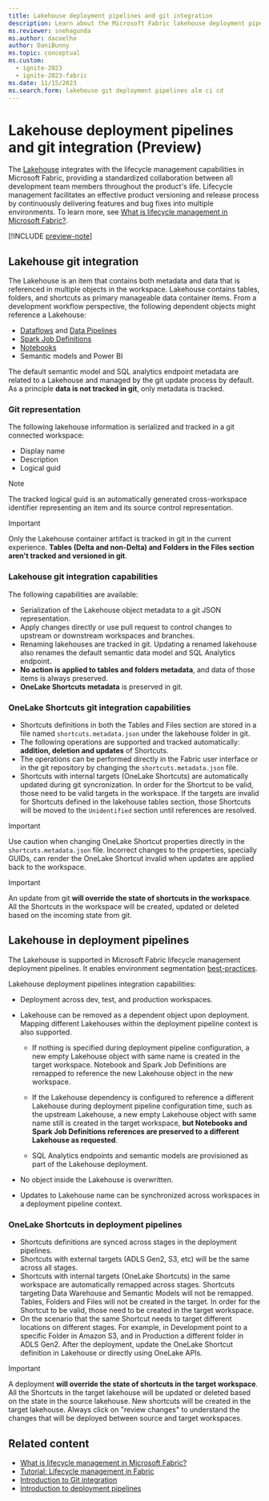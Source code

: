 ```yaml
---
title: Lakehouse deployment pipelines and git integration
description: Learn about the Microsoft Fabric lakehouse deployment pipelines and git integration, including what is tracked in a git-connected workspace.
ms.reviewer: snehagunda
ms.author: dacoelho
author: DaniBunny
ms.topic: conceptual
ms.custom:
  - ignite-2023
  - ignite-2023-fabric
ms.date: 11/15/2023
ms.search.form: lakehouse git deployment pipelines alm ci cd
---
```


# Lakehouse deployment pipelines and git integration (Preview)

The [Lakehouse](lakehouse-overview.md) integrates with the lifecycle management capabilities in Microsoft Fabric, providing a standardized collaboration between all development team members throughout the product's life. Lifecycle management facilitates an effective product versioning and release process by continuously delivering features and bug fixes into multiple environments. To learn more, see [What is lifecycle management in Microsoft Fabric?](../cicd/cicd-overview.md).

[!INCLUDE [preview-note](../includes/feature-preview-note.md)]

## Lakehouse git integration

The Lakehouse is an item that contains both metadata and data that is referenced in multiple objects in the workspace. Lakehouse contains tables, folders, and shortcuts as primary manageable data container items. From a development workflow perspective, the following dependent objects might reference a Lakehouse:

* [Dataflows](../data-factory/create-first-dataflow-gen2.md) and [Data Pipelines](../data-factory/create-first-pipeline-with-sample-data.md)
* [Spark Job Definitions](spark-job-definition.md)
* [Notebooks](how-to-use-notebook.md)
* Semantic models and Power BI

The default semantic model and SQL analytics endpoint metadata are related to a Lakehouse and managed by the git update process by default. As a principle __data is not tracked in git__, only metadata is tracked.

### Git representation

The following lakehouse information is serialized and tracked in a git connected workspace:

* Display name
* Description
* Logical guid

> [!NOTE]
> The tracked logical guid is an automatically generated cross-workspace identifier representing an item and its source control representation.

> [!IMPORTANT]
> Only the Lakehouse container artifact is tracked in git in the current experience. __Tables (Delta and non-Delta) and Folders in the Files section aren't tracked and versioned in git__.

### Lakehouse git integration capabilities

The following capabilities are available:

* Serialization of the Lakehouse object metadata to a git JSON representation.
* Apply changes directly or use pull request to control changes to upstream or downstream workspaces and branches.
* Renaming lakehouses are tracked in git. Updating a renamed lakehouse also renames the default semantic data model and SQL Analytics endpoint.
* __No action is applied to tables and folders metadata__, and data of those items is always preserved.
* __OneLake Shortcuts metadata__ is preserved in git. 

### OneLake Shortcuts git integration capabilities

* Shortcuts definitions in both the Tables and Files section are stored in a file named ```shortcuts.metadata.json``` under the lakehouse folder in git.
* The following operations are supported and tracked automatically: __addition, deletion and updates__ of Shortcuts. 
* The operations can be performed directly in the Fabric user interface or in the git repository by changing the ```shortcuts.metadata.json``` file.
* Shortcuts with internal targets (OneLake Shortcuts) are automatically updated during git syncronization. In order for the Shortcut to be valid, those need to be valid targets in the workspace. If the targets are invalid for Shortcuts defined in the lakehouse tables section, those Shortcuts will be moved to the ```Unidentified``` section until references are resolved.

> [!IMPORTANT]
> Use caution when changing OneLake Shortcut properties directly in the ```shortcuts.metadata.json``` file. Incorrect changes to the properties, specially GUIDs, can render the OneLake Shortcut invalid when updates are applied back to the workspace.

> [!IMPORTANT]
> An update from git __will override the state of shortcuts in the workspace__. All the Shortcuts in the workspace will be created, updated or deleted based on the incoming state from git.


## Lakehouse in deployment pipelines

The Lakehouse is supported in Microsoft Fabric lifecycle management deployment pipelines. It enables environment segmentation [best-practices](../cicd/best-practices-cicd.md).

Lakehouse deployment pipelines integration capabilities:

* Deployment across dev, test, and production workspaces.

* Lakehouse can be removed as a dependent object upon deployment. Mapping different Lakehouses within the deployment pipeline context is also supported.
  * If nothing is specified during deployment pipeline configuration, a new empty Lakehouse object with same name is created in the target workspace. Notebook and Spark Job Definitions are remapped to reference the new Lakehouse object in the new workspace.

  * If the Lakehouse dependency is configured to reference a different Lakehouse during deployment pipeline configuration time, such as the upstream Lakehouse, a new empty Lakehouse object with same name still is created in the target workspace, __but Notebooks and Spark Job Definitions references are preserved to a different Lakehouse as requested__.

  * SQL Analytics endpoints and semantic models are provisioned as part of the Lakehouse deployment.

* No object inside the Lakehouse is overwritten.

* Updates to Lakehouse name can be synchronized across workspaces in a deployment pipeline context.

### OneLake Shortcuts in deployment pipelines

* Shortcuts definitions are synced across stages in the deployment pipelines.
* Shortcuts with external targets (ADLS Gen2, S3, etc) will be the same across all stages.
* Shortcuts with internal targets (OneLake Shortcuts) in the same workspace are automatically remapped across stages. Shortcuts targeting Data Warehouse and Semantic Models will not be remapped. Tables, Folders and Files will not be created in the target. In order for the Shortcut to be valid, those need to be created in the target workspace.
* On the scenario that the same Shortcut needs to target different locations on different stages. For example, in Development point to a specific Folder in Amazon S3, and in Production a different folder in ADLS Gen2. After the deployment, update the OneLake Shortcut definition in Lakehouse or directly using OneLake APIs.

> [!IMPORTANT]
> A deployment __will override the state of shortcuts in the target workspace__. All the Shortcuts in the target lakehouse will be updated or deleted based on the state in the source lakehouse. New shortcuts will be created in the target lakehouse. Always click on "review changes" to understand the changes that will be deployed between source and target workspaces.

## Related content

- [What is lifecycle management in Microsoft Fabric?](../cicd/cicd-overview.md)
- [Tutorial: Lifecycle management in Fabric](../cicd/cicd-tutorial.md)
- [Introduction to Git integration](../cicd/git-integration/intro-to-git-integration.md)
- [Introduction to deployment pipelines](../cicd/deployment-pipelines/intro-to-deployment-pipelines.md)
